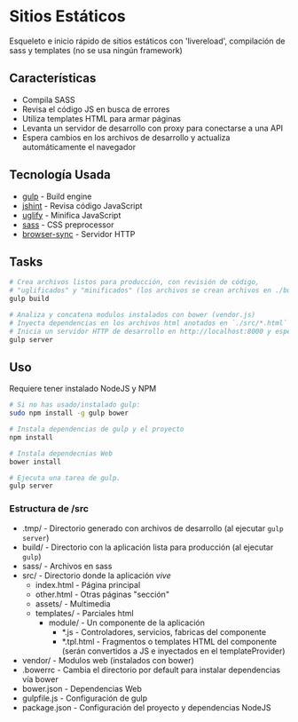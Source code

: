 # Sitios Estáticos
Esqueleto e inicio rápido de sitios estáticos con 'livereload', compilación de sass y templates
(no se usa ningún framework)

## Características
* Compila SASS
* Revisa el código JS en busca de errores
* Utiliza templates HTML para armar páginas
* Levanta un servidor de desarrollo con proxy para conectarse a una API
* Espera cambios en los archivos de desarrollo y actualiza automáticamente el navegador

## Tecnología Usada
* [gulp](http://gulpjs.com/) - Build engine
* [jshint](http://www.jshint.com/) - Revisa código JavaScript
* [uglify](https://github.com/mishoo/UglifyJS2/) - Minifica JavaScript
* [sass](http://sass-lang.com/) - CSS preprocessor
* [browser-sync](https://www.browsersync.io/) - Servidor HTTP

## Tasks
```sh
# Crea archivos listos para producción, con revisión de código,
# "uglificados" y "minificados" (los archivos se crean archivos en ./build)
gulp build

# Analiza y concatena modulos instalados con bower (vendor.js)
# Inyecta dependencias en los archivos html anotados en `./src/*.html` (gulp-inject)
# Inicia un servidor HTTP de desarrollo en http://localhost:8000 y espera cambios
gulp server

```

## Uso
Requiere tener instalado NodeJS y NPM
```sh
# Si no has usado/instalado gulp:
sudo npm install -g gulp bower

# Instala dependencias de gulp y el proyecto
npm install

# Instala dependecnias Web
bower install

# Ejecuta una tarea de gulp.
gulp server
```

### Estructura de /src
* .tmp/ - Directorio generado con archivos de desarrollo (al ejecutar `gulp server`)
* build/ - Directorio con la aplicación lista para producción (al ejecutar `gulp`)
* sass/ - Archivos en sass
* src/ - Directorio donde la aplicación _vive_
    * index.html - Página principal
    * other.html - Otras páginas "sección"
    * assets/ - Multimedia
    * templates/ - Parciales html
        * module/ - Un componente de la aplicación
            * *.js - Controladores, servicios, fabricas del componente
            * *.tpl.html - Fragmentos o templates HTML del componente (serán convertidos a JS e inyectados en el templateProvider)
* vendor/ - Modulos web (instalados con bower)
* .bowerrc - Cambia el directorio por default para instalar dependencias vía bower
* bower.json - Dependencias Web
* gulpfile.js - Configuración de gulp
* package.json - Configuración del proyecto y dependencias NodeJS